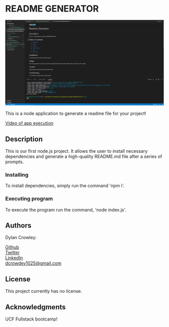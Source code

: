 # README GENERATOR

![Screenshot of application](./images/screenshot.PNG)

This is a node application to generate a readme file for your project!

[Video of app execution](https://drive.google.com/file/d/1OR-tjjNFlNZHRA3CB1doElpJyMN4EM7V/view)

## Description

This is our first node.js project. It allows the user to install necessary dependencies and generate
a high-quality README.md file after a series of prompts.

### Installing

To install dependencies, simply run the command 'npm i'.

### Executing program

To execute the program run the command, 'node index.js'.

## Authors

Dylan Crowley:

[Github](https://github.com/dcrowdev)  
[Twitter](https://twitter.com/dcrowdev)  
[LinkedIn](https://www.linkedin.com/in/dylan-crowley-3974b8252/)  
dcrowdev1025@gmail.com

## License

This project currently has no license.

## Acknowledgments

UCF Fullstack bootcamp!